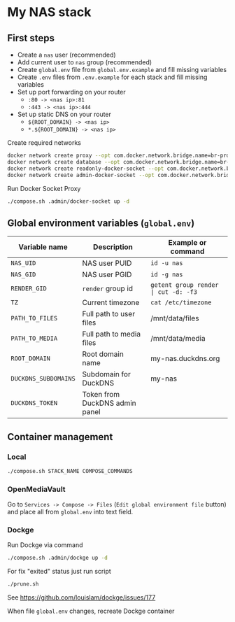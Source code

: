 # My NAS stack

## First steps

- Create a `nas` user (recommended)
- Add current user to `nas` group (recommended)
- Create `global.env` file from `global.env.example` and fill missing variables
- Create `.env` files from `.env.example` for each stack and fill missing variables
- Set up port forwarding on your router
  - `:80 -> <nas ip>:81`
  - `:443 -> <nas ip>:444`
- Set up static DNS on your router
  - `${ROOT_DOMAIN} -> <nas ip>`
  - `*.${ROOT_DOMAIN} -> <nas ip>`

Create required networks

```sh
docker network create proxy --opt com.docker.network.bridge.name=br-proxy
docker network create database --opt com.docker.network.bridge.name=br-database
docker network create readonly-docker-socket --opt com.docker.network.bridge.name=br-sock_ro
docker network create admin-docker-socket --opt com.docker.network.bridge.name=br-sock_admin
```

Run Docker Socket Proxy

```sh
./compose.sh .admin/docker-socket up -d
```

## Global environment variables (`global.env`)

| Variable name        | Description                    | Example or command                   |
| -------------------- | ------------------------------ | ------------------------------------ |
| `NAS_UID`            | NAS user PUID                  | `id -u nas`                          |
| `NAS_GID`            | NAS user PGID                  | `id -g nas`                          |
| `RENDER_GID`         | `render` group id              | `getent group render \| cut -d: -f3` |
| `TZ`                 | Current timezone               | `cat /etc/timezone`                  |
| `PATH_TO_FILES`      | Full path to user files        | /mnt/data/files                      |
| `PATH_TO_MEDIA`      | Full path to media files       | /mnt/data/media                      |
| `ROOT_DOMAIN`        | Root domain name               | my-nas.duckdns.org                   |
| `DUCKDNS_SUBDOMAINS` | Subdomain for DuckDNS          | my-nas                               |
| `DUCKDNS_TOKEN`      | Token from DuckDNS admin panel |                                      |

## Container management

### Local

```sh
./compose.sh STACK_NAME COMPOSE_COMMANDS
```

### OpenMediaVault

Go to `Services -> Compose -> Files` (`Edit global environment file` button) and place all from `global.env` into text field.

### Dockge

Run Dockge via command

```sh
./compose.sh .admin/dockge up -d
```

For fix "exited" status just run script

```sh
./prune.sh
```

See https://github.com/louislam/dockge/issues/177

When file `global.env` changes, recreate Dockge container
